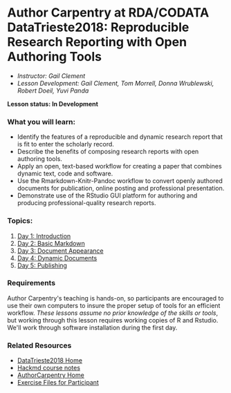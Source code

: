 Author Carpentry at RDA/CODATA DataTrieste2018: Reproducible Research Reporting with Open Authoring Tools
=======

- *Instructor: Gail Clement* 
- *Lesson Development: Gail Clement, Tom Morrell, Donna Wrublewski, Robert Doeil, Yuvi Panda*

**Lesson status: In Development**

### What you will learn:
- Identify the features of a reproducible and dynamic research report that is fit to enter the scholarly record.
- Describe the benefits of composing research reports with open authoring tools.
- Apply an open, text-based workflow for creating a paper that combines dynamic text, code and software.
-  Use the Rmarkdown-Knitr-Pandoc workflow to convert openly authored documents for publication, online posting and professional presentation.
- Demonstrate use of the RStudio GUI platform for authoring and producing professional-quality research reports.

### Topics:

1. [Day 1: Introduction](01-getting-started.html)
2. [Day 2: Basic Markdown](02-markdown.html)
3. [Day 3: Document Appearance](03-modifying-appearance.html)
4. [Day 4: Dynamic Documents](04-dynamic.html)
5. [Day 5: Publishing](05-publishing.html)

### Requirements

Author Carpentry's teaching is hands-on, so participants are encouraged to use
their own computers to insure the proper setup of tools for an efficient
workflow.
*These lessons assume no prior knowledge of the skills or tools*, but working
through this lesson requires working copies of R and Rstudio.
We'll work through software installation during the first day. 

### Related Resources

- [DataTrieste2018 Home](http://indico.ictp.it/event/8329/)
- [Hackmd course notes](https://hackmd.io/s/Sy05DjEH7#)
- [AuthorCarpentry Home](https://authorcarpentry.github.io/DT2018/)
- [Exercise Files for Participant](https://authorcarpentry.github.io/DTSTUDENT2018/)

                   
